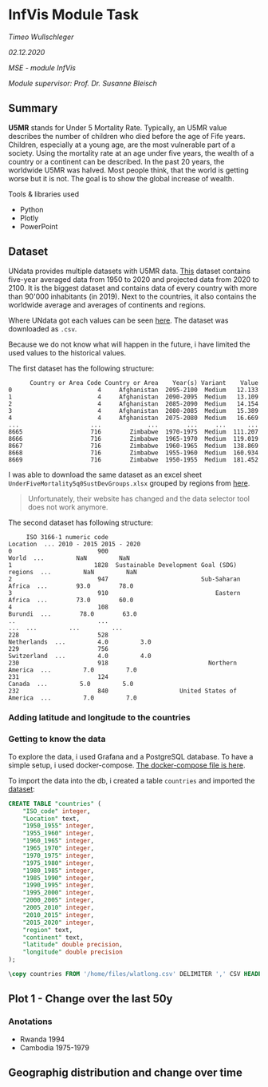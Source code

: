 # InfVis Module Task

*Timeo Wullschleger*

*02.12.2020*

*MSE - module InfVis*

*Module supervisor: Prof. Dr. Susanne Bleisch*

## Summary

**U5MR** stands for Under 5 Mortality Rate. Typically, an U5MR value describes the number of children who died before the age of Fife years. Children, especially at a young age, are the most vulnerable part of a society. Using the mortality rate at an age under five years, the wealth of a country or a continent can be described. In the past 20 years, the worldwide U5MR was halved. Most people think, that the world is getting worse but it is not. The goal is to show the global increase of wealth.

Tools & libraries used

* Python
* Plotly
* PowerPoint

## Dataset


UNdata provides multiple datasets with U5MR data.
[This](http://data.un.org/Data.aspx?q=under+five+mortality&d=PopDiv&f=variableID%3a80) dataset contains five-year averaged data from 1950 to 2020 and projected data from 2020 to 2100. It is the biggest dataset and contains data of every country with more than 90'000 inhabitants (in 2019). Next to the countries, it also contains the worldwide average and averages of continents and regions.

Where UNdata got each values can be seen [here](https://population.un.org/wpp/DataSources/). The dataset was downloaded as `.csv`.

Because we do not know what will happen in the future, i have limited the used values to the historical values.



The first dataset has the following structure:
```csv
      Country or Area Code Country or Area    Year(s) Variant    Value
0                        4     Afghanistan  2095-2100  Medium   12.133
1                        4     Afghanistan  2090-2095  Medium   13.109
2                        4     Afghanistan  2085-2090  Medium   14.154
3                        4     Afghanistan  2080-2085  Medium   15.389
4                        4     Afghanistan  2075-2080  Medium   16.669
...                    ...             ...        ...     ...      ...
8665                   716        Zimbabwe  1970-1975  Medium  111.207
8666                   716        Zimbabwe  1965-1970  Medium  119.019
8667                   716        Zimbabwe  1960-1965  Medium  138.869
8668                   716        Zimbabwe  1955-1960  Medium  160.934
8669                   716        Zimbabwe  1950-1955  Medium  181.452 
```
I was able to download the same dataset as an excel sheet `UnderFiveMortality5q0SustDevGroups.xlsx` grouped by regions from [here](https://population.un.org/PEPxplorer/api/queryweb/exportexcel). 
>Unfortunately, their website has changed and the data selector tool does not work anymore.

The second dataset has following structure:

```
     ISO 3166-1 numeric code                                    Location  ... 2010 - 2015 2015 - 2020
0                        900                                       World  ...         NaN         NaN
1                       1828  Sustainable Development Goal (SDG) regions  ...         NaN         NaN
2                        947                          Sub-Saharan Africa  ...        93.0        78.0
3                        910                              Eastern Africa  ...        73.0        60.0
4                        108                                     Burundi  ...        78.0        63.0
..                       ...                                         ...  ...         ...         ...
228                      528                                 Netherlands  ...         4.0         3.0
229                      756                                 Switzerland  ...         4.0         4.0
230                      918                            Northern America  ...         7.0         7.0
231                      124                                      Canada  ...         5.0         5.0
232                      840                    United States of America  ...         7.0         7.0
```

### Adding latitude and longitude to the countries




### Getting to know the data

To explore the data, i used Grafana and a PostgreSQL database. To have a simple setup, i used docker-compose. 
[The docker-compose file is here](docker/docker-compose.yml). 

To import the data into the db, i created a table `countries` and imported the [dataset](docker/infvis/data/wlatlong.csv):
```sql
CREATE TABLE "countries" (
    "ISO_code" integer,
    "Location" text,
    "1950_1955" integer,
    "1955_1960" integer,
    "1960_1965" integer,
    "1965_1970" integer,
    "1970_1975" integer,
    "1975_1980" integer,
    "1980_1985" integer,
    "1985_1990" integer,
    "1990_1995" integer,
    "1995_2000" integer,
    "2000_2005" integer,
    "2005_2010" integer,
    "2010_2015" integer,
    "2015_2020" integer,
    "region" text,
    "continent" text,
    "latitude" double precision,
    "longitude" double precision
);
```

```sql
\copy countries FROM '/home/files/wlatlong.csv' DELIMITER ',' CSV HEADER;
```



## Plot 1 - Change over the last 50y



### Anotations

* Rwanda 1994
* Cambodia 1975-1979



## Geographig distribution and change over time
